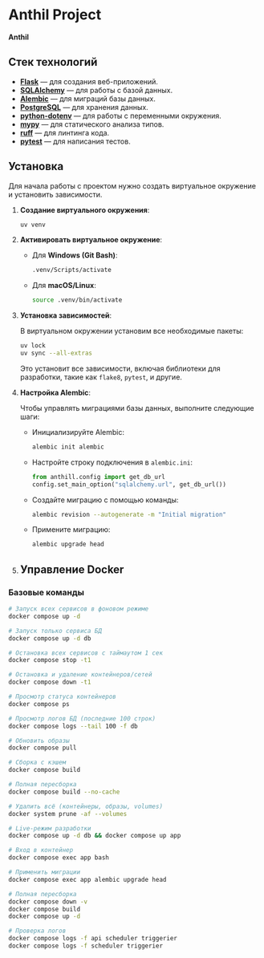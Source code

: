 # Anthil Project

**Anthil**

## Стек технологий

- **[Flask](https://flask.palletsprojects.com/)** — для создания веб-приложений.
- **[SQLAlchemy](https://www.sqlalchemy.org/)** — для работы с базой данных.
- **[Alembic](https://alembic.sqlalchemy.org/)** — для миграций базы данных.
- **[PostgreSQL](https://www.postgresql.org/)** — для хранения данных.
- **[python-dotenv](https://pypi.org/project/python-dotenv/)** — для работы с переменными окружения.
- **[mypy](http://mypy-lang.org/)** — для статического анализа типов.
- **[ruff](https://github.com/charliermarsh/ruff)** — для линтинга кода.
- **[pytest](https://pytest.org/)** — для написания тестов.

## Установка

Для начала работы с проектом нужно создать виртуальное окружение и установить зависимости.

1. **Создание виртуального окружения**:

    ```bash
    uv venv
    ```

2. **Активировать виртуальное окружение**:

    - Для **Windows (Git Bash)**:
      ```bash
      .venv/Scripts/activate
      ```

    - Для **macOS/Linux**:
      ```bash
      source .venv/bin/activate
      ```

3. **Установка зависимостей**:

    В виртуальном окружении установим все необходимые пакеты:

    ```bash
    uv lock
    uv sync --all-extras
    ```

    Это установит все зависимости, включая библиотеки для разработки, такие как `flake8`, `pytest`, и другие.

4. **Настройка Alembic**:

    Чтобы управлять миграциями базы данных, выполните следующие шаги:

    - Инициализируйте Alembic:

      ```bash
      alembic init alembic
      ```

    - Настройте строку подключения в `alembic.ini`:

       ```python
       from anthill.config import get_db_url
       config.set_main_option("sqlalchemy.url", get_db_url())
       ```

    - Создайте миграцию с помощью команды:

      ```bash
      alembic revision --autogenerate -m "Initial migration"
      ```

    - Примените миграцию:

      ```bash
      alembic upgrade head
      ```

5. ## Управление Docker

### Базовые команды

```bash
# Запуск всех сервисов в фоновом режиме
docker compose up -d

# Запуск только сервиса БД
docker compose up -d db

# Остановка всех сервисов с таймаутом 1 сек
docker compose stop -t1

# Остановка и удаление контейнеров/сетей
docker compose down -t1

# Просмотр статуса контейнеров
docker compose ps

# Просмотр логов БД (последние 100 строк)
docker compose logs --tail 100 -f db

# Обновить образы
docker compose pull

# Сборка с кэшем
docker compose build

# Полная пересборка
docker compose build --no-cache

# Удалить всё (контейнеры, образы, volumes)
docker system prune -af --volumes

# Live-режим разработки
docker compose up -d db && docker compose up app

# Вход в контейнер
docker compose exec app bash

# Применить миграции
docker compose exec app alembic upgrade head

# Полная пересборка
docker compose down -v
docker compose build
docker compose up -d

# Проверка логов
docker compose logs -f api scheduler triggerier
docker compose logs -f scheduler triggerier